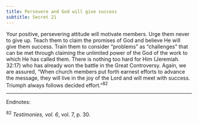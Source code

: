 ```yaml
---
title: Persevere and God will give success
subtitle: Secret 21
---
```


Your positive, persevering attitude will motivate members. Urge them never to give up. Teach them to claim the promises of God and believe He will give them success. Train them to consider “problems” as “challenges” that can be met through claiming the unlimited power of the God of the work to which He has called them. There is nothing too hard for Him (Jeremiah. 32:17) who has already won the battle in the Great Controversy. Again, we are assured, “When church members put forth earnest efforts to advance the message, they will live in the joy of the Lord and will meet with success. Triumph always follows decided effort.”<sup>82</sup>

---

Endnotes:

<sup>82</sup> _Testimonies, vol. 6_, vol. 7, p. 30.